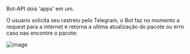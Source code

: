Bot-API dois 'apps' em um.

O usuario solicita seu rastreio pelo Telegram, o Bot faz no momento a request para a internet e retorna a ultima atualização do pacote ou erro caso nao encontre o pacote:

![image](https://user-images.githubusercontent.com/54373093/203795766-62f45d5c-ec2e-4793-ac36-85a787a04ed2.png)
